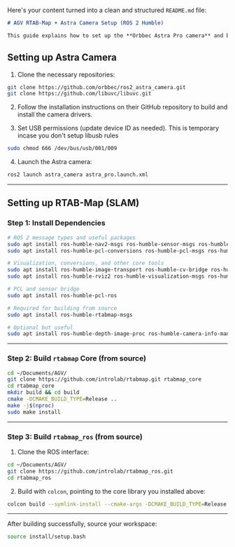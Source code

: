 Here's your content turned into a clean and structured `README.md` file:

````markdown
# AGV RTAB-Map + Astra Camera Setup (ROS 2 Humble)

This guide explains how to set up the **Orbbec Astra Pro camera** and build **RTAB-Map** with ROS 2 Humble support from source.
````

## Setting up Astra Camera

1. Clone the necessary repositories:

```bash
git clone https://github.com/orbbec/ros2_astra_camera.git
git clone https://github.com/libuvc/libuvc.git
````

2. Follow the installation instructions on their GitHub repository to build and install the camera drivers.

3. Set USB permissions (update device ID as needed). This is temporary incase you don't setup libusb rules

```bash
sudo chmod 666 /dev/bus/usb/001/009
```

4. Launch the Astra camera:

```bash
ros2 launch astra_camera astra_pro.launch.xml
```

---

## Setting up RTAB-Map (SLAM)

### Step 1: Install Dependencies

```bash
# ROS 2 message types and useful packages
sudo apt install ros-humble-nav2-msgs ros-humble-sensor-msgs ros-humble-geometry-msgs ros-humble-tf2-sensor-msgs
sudo apt install ros-humble-pcl-conversions ros-humble-pcl-msgs ros-humble-tf2-geometry-msgs ros-humble-tf2-eigen

# Visualization, conversions, and other core tools
sudo apt install ros-humble-image-transport ros-humble-cv-bridge ros-humble-tf2-ros ros-humble-tf2-tools
sudo apt install ros-humble-rviz2 ros-humble-visualization-msgs ros-humble-message-filters

# PCL and sensor bridge
sudo apt install ros-humble-pcl-ros

# Required for building from source
sudo apt install ros-humble-rtabmap-msgs

# Optional but useful
sudo apt install ros-humble-depth-image-proc ros-humble-camera-info-manager ros-humble-compressed-image-transport
```

---

### Step 2: Build `rtabmap` Core (from source)

```bash
cd ~/Documents/AGV/
git clone https://github.com/introlab/rtabmap.git rtabmap_core
cd rtabmap_core
mkdir build && cd build
cmake -DCMAKE_BUILD_TYPE=Release ..
make -j$(nproc)
sudo make install
```

---

### Step 3: Build `rtabmap_ros` (from source)

1. Clone the ROS interface:

```bash
cd ~/Documents/AGV/
git clone https://github.com/introlab/rtabmap_ros.git
cd rtabmap_ros
```

2. Build with `colcon`, pointing to the core library you installed above:

```bash
colcon build --symlink-install --cmake-args -DCMAKE_BUILD_TYPE=Release -DRTABMap_DIR=~/Documents/AGV/rtabmap_core/build
```

---

After building successfully, source your workspace:

```bash
source install/setup.bash
```

